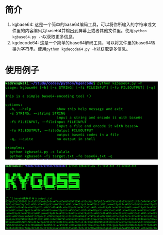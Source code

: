 # 简介
1. kgbase64: 这是一个简单的base64编码工具，可以将你所输入的字符串或文件里的内容编码为base64并输出到屏幕上或者其他文件里。使用`python kgbase64.py -h`以获取更多信息。    
2. kgdecode64: 这是一个简单的base64解码工具，可以将文件里的base64转换为字符串。使用`python kgdecode64.py -h`以获取更多信息。  

# 使用例子
  
![](img/python13md1.png)  
  
![](img/python13md2.png)  
  
